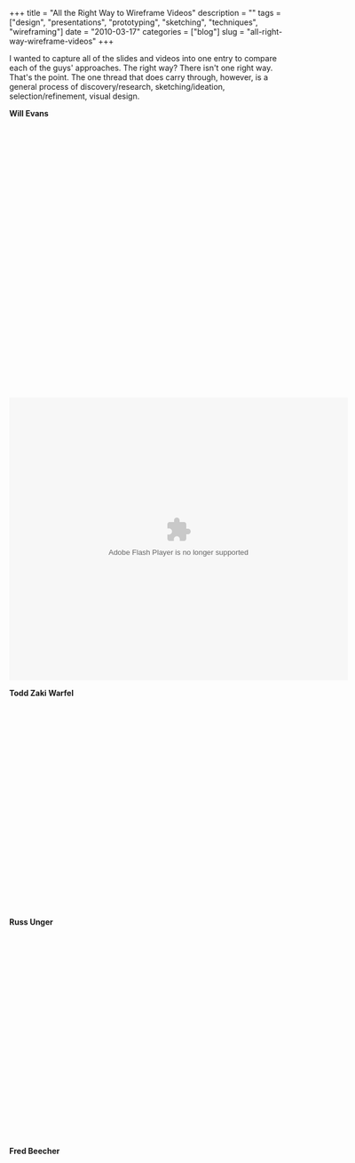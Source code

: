 +++
title = "All the Right Way to Wireframe Videos"
description = ""
tags = ["design", "presentations", "prototyping", "sketching", "techniques", "wireframing"]
date = "2010-03-17"
categories = ["blog"]
slug = "all-right-way-wireframe-videos"
+++



<p>I wanted to capture all of the slides and videos into one entry to compare each of the guys' approaches. The right way? There isn't one right way. That's the point. The one thread that does carry through, however, is a general process of discovery/research, sketching/ideation, selection/refinement, visual design. </p>
<p><strong>Will Evans</strong></p>
<div class="video">
<object width="610" height="489"><param name="movie" value="http://www.youtube.com/v/QSxF-pISj1w&amp;hl=en_US&amp;fs=1&amp;"></param><param name="allowFullScreen" value="true"></param><param name="allowscriptaccess" value="always"></param><embed src="http://www.youtube.com/v/QSxF-pISj1w&amp;hl=en_US&amp;fs=1&amp;" type="application/x-shockwave-flash" allowscriptaccess="always" allowfullscreen="true" width="610" height="489"></embed></object></div>
<div class="video">
<div style="width:610px" id="__ss_3440749">
<object width="610" height="509"><param name="movie" value="http://static.slidesharecdn.com/swf/ssplayer2.swf?doc=rwtwpresentation-willevans-sxsw-100315175721-phpapp01&amp;stripped_title=rwtw-presentationwill-evanssxsw" /><param name="allowFullScreen" value="true"/><param name="allowScriptAccess" value="always"/><embed src="http://static.slidesharecdn.com/swf/ssplayer2.swf?doc=rwtwpresentation-willevans-sxsw-100315175721-phpapp01&amp;stripped_title=rwtw-presentationwill-evanssxsw" type="application/x-shockwave-flash" allowscriptaccess="always" allowfullscreen="true" width="610" height="509"></embed></object></div>
</div>
<p><strong>Todd Zaki Warfel</strong></p>
<div class="video">
<object width="610" height="367"><param name="movie" value="http://www.youtube.com/v/EvaOuKck1hk&amp;hl=en_US&amp;fs=1&amp;"></param><param name="allowFullScreen" value="true"></param><param name="allowscriptaccess" value="always"></param><embed src="http://www.youtube.com/v/EvaOuKck1hk&amp;hl=en_US&amp;fs=1&amp;" type="application/x-shockwave-flash" allowscriptaccess="always" allowfullscreen="true" width="610" height="367"></embed></object><p></embed></p>
</object></div>
<p><strong>Russ Unger</strong></p>
<div class="video">
<object width="610" height="367"><param name="movie" value="http://www.youtube.com/v/RjIDHTyY1zM&amp;hl=en_US&amp;fs=1&amp;"></param><param name="allowFullScreen" value="true"></param><param name="allowscriptaccess" value="always"></param><embed src="http://www.youtube.com/v/RjIDHTyY1zM&amp;hl=en_US&amp;fs=1&amp;" type="application/x-shockwave-flash" allowscriptaccess="always" allowfullscreen="true" width="610" height="367"></embed></object></div>
<p><strong>Fred Beecher</strong></p>
<div class="video">
<object width="610" height="489"><param name="movie" value="http://www.youtube.com/v/eFHWx9Poums&amp;hl=en_US&amp;fs=1&amp;"></param><param name="allowFullScreen" value="true"></param><param name="allowscriptaccess" value="always"></param><embed src="http://www.youtube.com/v/eFHWx9Poums&amp;hl=en_US&amp;fs=1&amp;" type="application/x-shockwave-flash" allowscriptaccess="always" allowfullscreen="true" width="610" height="489"></embed></object></div>
    
  
